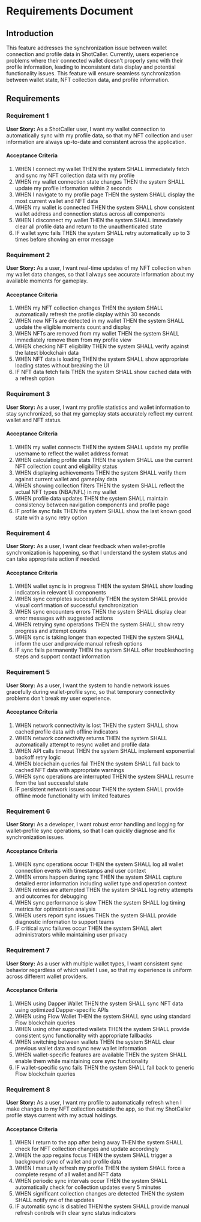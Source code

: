 # Requirements Document

## Introduction

This feature addresses the synchronization issue between wallet connection and profile data in ShotCaller. Currently, users experience problems where their connected wallet doesn't properly sync with their profile information, leading to inconsistent data display and potential functionality issues. This feature will ensure seamless synchronization between wallet state, NFT collection data, and profile information.

## Requirements

### Requirement 1

**User Story:** As a ShotCaller user, I want my wallet connection to automatically sync with my profile data, so that my NFT collection and user information are always up-to-date and consistent across the application.

#### Acceptance Criteria

1. WHEN I connect my wallet THEN the system SHALL immediately fetch and sync my NFT collection data with my profile
2. WHEN my wallet connection state changes THEN the system SHALL update my profile information within 2 seconds
3. WHEN I navigate to my profile page THEN the system SHALL display the most current wallet and NFT data
4. WHEN my wallet is connected THEN the system SHALL show consistent wallet address and connection status across all components
5. WHEN I disconnect my wallet THEN the system SHALL immediately clear all profile data and return to the unauthenticated state
6. IF wallet sync fails THEN the system SHALL retry automatically up to 3 times before showing an error message

### Requirement 2

**User Story:** As a user, I want real-time updates of my NFT collection when my wallet data changes, so that I always see accurate information about my available moments for gameplay.

#### Acceptance Criteria

1. WHEN my NFT collection changes THEN the system SHALL automatically refresh the profile display within 30 seconds
2. WHEN new NFTs are detected in my wallet THEN the system SHALL update the eligible moments count and display
3. WHEN NFTs are removed from my wallet THEN the system SHALL immediately remove them from my profile view
4. WHEN checking NFT eligibility THEN the system SHALL verify against the latest blockchain data
5. WHEN NFT data is loading THEN the system SHALL show appropriate loading states without breaking the UI
6. IF NFT data fetch fails THEN the system SHALL show cached data with a refresh option

### Requirement 3

**User Story:** As a user, I want my profile statistics and wallet information to stay synchronized, so that my gameplay stats accurately reflect my current wallet and NFT status.

#### Acceptance Criteria

1. WHEN my wallet connects THEN the system SHALL update my profile username to reflect the wallet address format
2. WHEN calculating profile stats THEN the system SHALL use the current NFT collection count and eligibility status
3. WHEN displaying achievements THEN the system SHALL verify them against current wallet and gameplay data
4. WHEN showing collection filters THEN the system SHALL reflect the actual NFT types (NBA/NFL) in my wallet
5. WHEN profile data updates THEN the system SHALL maintain consistency between navigation components and profile page
6. IF profile sync fails THEN the system SHALL show the last known good state with a sync retry option

### Requirement 4

**User Story:** As a user, I want clear feedback when wallet-profile synchronization is happening, so that I understand the system status and can take appropriate action if needed.

#### Acceptance Criteria

1. WHEN wallet sync is in progress THEN the system SHALL show loading indicators in relevant UI components
2. WHEN sync completes successfully THEN the system SHALL provide visual confirmation of successful synchronization
3. WHEN sync encounters errors THEN the system SHALL display clear error messages with suggested actions
4. WHEN retrying sync operations THEN the system SHALL show retry progress and attempt counts
5. WHEN sync is taking longer than expected THEN the system SHALL inform the user and provide manual refresh options
6. IF sync fails permanently THEN the system SHALL offer troubleshooting steps and support contact information

### Requirement 5

**User Story:** As a user, I want the system to handle network issues gracefully during wallet-profile sync, so that temporary connectivity problems don't break my user experience.

#### Acceptance Criteria

1. WHEN network connectivity is lost THEN the system SHALL show cached profile data with offline indicators
2. WHEN network connectivity returns THEN the system SHALL automatically attempt to resync wallet and profile data
3. WHEN API calls timeout THEN the system SHALL implement exponential backoff retry logic
4. WHEN blockchain queries fail THEN the system SHALL fall back to cached NFT data with appropriate warnings
5. WHEN sync operations are interrupted THEN the system SHALL resume from the last successful state
6. IF persistent network issues occur THEN the system SHALL provide offline mode functionality with limited features

### Requirement 6

**User Story:** As a developer, I want robust error handling and logging for wallet-profile sync operations, so that I can quickly diagnose and fix synchronization issues.

#### Acceptance Criteria

1. WHEN sync operations occur THEN the system SHALL log all wallet connection events with timestamps and user context
2. WHEN errors happen during sync THEN the system SHALL capture detailed error information including wallet type and operation context
3. WHEN retries are attempted THEN the system SHALL log retry attempts and outcomes for debugging
4. WHEN sync performance is slow THEN the system SHALL log timing metrics for optimization analysis
5. WHEN users report sync issues THEN the system SHALL provide diagnostic information to support teams
6. IF critical sync failures occur THEN the system SHALL alert administrators while maintaining user privacy

### Requirement 7

**User Story:** As a user with multiple wallet types, I want consistent sync behavior regardless of which wallet I use, so that my experience is uniform across different wallet providers.

#### Acceptance Criteria

1. WHEN using Dapper Wallet THEN the system SHALL sync NFT data using optimized Dapper-specific APIs
2. WHEN using Flow Wallet THEN the system SHALL sync using standard Flow blockchain queries
3. WHEN using other supported wallets THEN the system SHALL provide consistent sync functionality with appropriate fallbacks
4. WHEN switching between wallets THEN the system SHALL clear previous wallet data and sync new wallet information
5. WHEN wallet-specific features are available THEN the system SHALL enable them while maintaining core sync functionality
6. IF wallet-specific sync fails THEN the system SHALL fall back to generic Flow blockchain queries

### Requirement 8

**User Story:** As a user, I want my profile to automatically refresh when I make changes to my NFT collection outside the app, so that my ShotCaller profile stays current with my actual holdings.

#### Acceptance Criteria

1. WHEN I return to the app after being away THEN the system SHALL check for NFT collection changes and update accordingly
2. WHEN the app regains focus THEN the system SHALL trigger a background sync of wallet and profile data
3. WHEN I manually refresh my profile THEN the system SHALL force a complete resync of all wallet and NFT data
4. WHEN periodic sync intervals occur THEN the system SHALL automatically check for collection updates every 5 minutes
5. WHEN significant collection changes are detected THEN the system SHALL notify me of the updates
6. IF automatic sync is disabled THEN the system SHALL provide manual refresh controls with clear sync status indicators